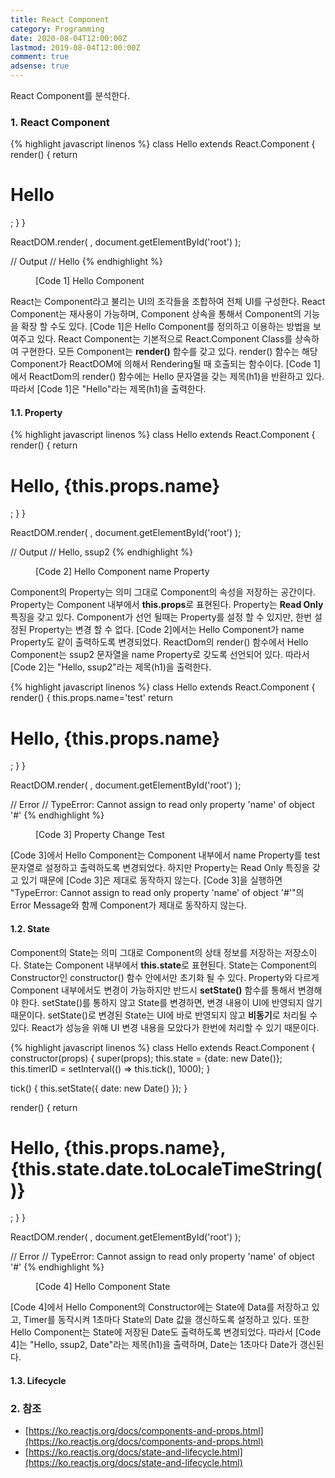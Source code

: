 ```yaml
---
title: React Component
category: Programming
date: 2020-08-04T12:00:00Z
lastmod: 2019-08-04T12:00:00Z
comment: true
adsense: true
---
```


React Component를 분석한다.

### 1. React Component

{% highlight javascript linenos %}
class Hello extends React.Component {
  render() {
    return <h1>Hello</h1>;
  }
}

ReactDOM.render(
  <Hello />,
  document.getElementById('root')
);

// Output
// Hello
{% endhighlight %}
<figure>
<figcaption class="caption">[Code 1] Hello Component</figcaption>
</figure>

React는 Component라고 불리는 UI의 조각들을 조합하여 전체 UI를 구성한다. React Component는 재사용이 가능하며, Component 상속을 통해서 Component의 기능을 확장 할 수도 있다. [Code 1]은 Hello Component를 정의하고 이용하는 방법을 보여주고 있다. React Component는 기본적으로 React.Component Class를 상속하여 구현한다. 모든 Component는 **render()** 함수를 갖고 있다. render() 함수는 해당 Component가 ReactDOM에 의해서 Rendering될 때 호출되는 함수이다. [Code 1]에서 ReactDom의 render() 함수에는 Hello 문자열을 갖는 제목(h1)을 반환하고 있다. 따라서 [Code 1]은 "Hello"라는 제목(h1)을 출력한다.

#### 1.1. Property

{% highlight javascript linenos %}
class Hello extends React.Component {
  render() {
    return <h1>Hello, {this.props.name}</h1>;
  }
}

ReactDOM.render(
  <Hello name='ssup2' />,
  document.getElementById('root')
);

// Output
// Hello, ssup2
{% endhighlight %}
<figure>
<figcaption class="caption">[Code 2] Hello Component name Property</figcaption>
</figure>

Component의 Property는 의미 그대로 Component의 속성을 저장하는 공간이다. Property는 Component 내부에서 **this.props**로 표현된다. Property는 **Read Only** 특징을 갖고 있다. Component가 선언 될때는 Property를 설정 할 수 있지만, 한번 설정된 Property는 변경 할 수 없다. [Code 2]에서는 Hello Component가 name Property도 같이 출력하도록 변경되었다. ReactDom의 render() 함수에서 Hello Component는 ssup2 문자열을 name Property로 갖도록 선언되어 있다. 따라서 [Code 2]는 "Hello, ssup2"라는 제목(h1)을 출력한다.

{% highlight javascript linenos %}
class Hello extends React.Component {
  render() {
    this.props.name='test'
    return <h1>Hello, {this.props.name}</h1>;
  }
}

ReactDOM.render(
  <Hello name='ssup2' />,
  document.getElementById('root')
);

// Error
// TypeError: Cannot assign to read only property 'name' of object '#<Object>'
{% endhighlight %}
<figure>
<figcaption class="caption">[Code 3] Property Change Test</figcaption>
</figure>

[Code 3]에서 Hello Component는 Component 내부에서 name Property를 test 문자열로 설정하고 출력하도록 변경되었다. 하지만 Property는 Read Only 특징을 갖고 있기 때문에 [Code 3]은 제대로 동작하지 않는다. [Code 3]을 실행하면 "TypeError: Cannot assign to read only property 'name' of object '#<Object>'"의 Error Message와 함께 Component가 제대로 동작하지 않는다.

#### 1.2. State

Component의 State는 의미 그대로 Component의 상태 정보를 저장하는 저장소이다. State는 Component 내부에서 **this.state**로 표현된다. State는 Component의 Constructor인 constructor() 함수 안에서만 초기화 될 수 있다. Property와 다르게 Component 내부에서도 변경이 가능하지만 반드시 **setState()** 함수를 통해서 변경해야 한다. setState()를 통하지 않고 State를 변경하면, 변경 내용이 UI에 반영되지 않기 때문이다. setState()로 변경된 State는 UI에 바로 반영되지 않고 **비동기**로 처리될 수 있다. React가 성능을 위해 UI 변경 내용을 모았다가 한번에 처리할 수 있기 때문이다. 

{% highlight javascript linenos %}
class Hello extends React.Component {
  constructor(props) {
    super(props);
    this.state = {date: new Date()};
    this.timerID = setInterval(() => this.tick(), 1000);
  }
  
  tick() {
    this.setState({
      date: new Date()
    });
  }
  
  render() {
    return <h1>Hello, {this.props.name}, {this.state.date.toLocaleTimeString()}</h1>;
  }
}

ReactDOM.render(
  <Hello name='ssup2' />,
  document.getElementById('root')
);

// Error
// TypeError: Cannot assign to read only property 'name' of object '#<Object>'
{% endhighlight %}
<figure>
<figcaption class="caption">[Code 4] Hello Component State</figcaption>
</figure>

[Code 4]에서 Hello Component의 Constructor에는 State에 Data를 저장하고 있고, Timer를 동작시켜 1초마다 State의 Date 값을 갱신하도록 설정하고 있다. 또한 Hello Component는 State에 저장된 Date도 출력하도록 변경되었다. 따라서 [Code 4]는 "Hello, ssup2, Date"라는 제목(h1)을 출력하며, Date는 1초마다 Date가 갱신된다.

#### 1.3. Lifecycle

### 2. 참조

* [https://ko.reactjs.org/docs/components-and-props.html](https://ko.reactjs.org/docs/components-and-props.html)
* [https://ko.reactjs.org/docs/state-and-lifecycle.html](https://ko.reactjs.org/docs/state-and-lifecycle.html)
